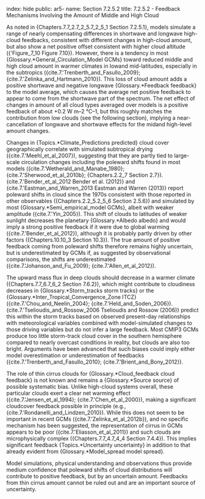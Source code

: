 index: hide
public: ar5-
name: Section 7.2.5.2
title: 7.2.5.2 - Feedback Mechanisms Involving the Amount of Middle and High Cloud

As noted in {Chapters.7.7_2.7_2_5.7_2_5_1 Section 7.2.5.1}, models simulate a range of nearly compensating differences in shortwave and longwave high-cloud feedbacks, consistent with different changes in high-cloud amount, but also show a net positive offset consistent with higher cloud altitude ({'Figure_7_10 Figure 7.10}). However, there is a tendency in most {Glossary.*General_Circulation_Model GCMs} toward reduced middle and high cloud amount in warmer climates in lowand mid-latitudes, especially in the subtropics ({cite.7.'Trenberth_and_Fasullo_2009}; {cite.7.'Zelinka_and_Hartmann_2010}). This loss of cloud amount adds a positive shortwave and negative longwave {Glossary.*Feedback feedback} to the model average, which causes the average net positive feedback to appear to come from the shortwave part of the spectrum. The net effect of changes in amount of all cloud types averaged over models is a positive feedback of about +0.2 W m–2 °C–1, but this roughly matches the contribution from low clouds (see the following section), implying a near-cancellation of longwave and shortwave effects for the midand high-level amount changes.

Changes in {Topics.*Climate_Predictions predicted} cloud cover geographically correlate with simulated subtropical drying ({cite.7.'Meehl_et_al_2007}), suggesting that they are partly tied to large-scale circulation changes including the poleward shifts found in most models ({cite.7.'Wetherald_and_Manabe_1980}; {cite.7.'Sherwood_et_al_2010b}; {Chapters.2.2_7 Section 2.7}). {cite.7.'Bender_et_al_2012 Bender et al. (2012)} and {cite.7.'Eastman_and_Warren_2013 Eastman and Warren (2013)} report poleward shifts in cloud since the 1970s consistent with those reported in other observables ({Chapters.2.2_5.2_5_6 Section 2.5.6}) and simulated by most {Glossary.*Semi_empirical_model GCMs}, albeit with weaker amplitude ({cite.7.'Yin_2005}). This shift of clouds to latitudes of weaker sunlight decreases the planetary {Glossary.*Albedo albedo} and would imply a strong positive feedback if it were due to global warming ({cite.7.'Bender_et_al_2012}), although it is probably partly driven by other factors ({Chapters.10.10_3 Section 10.3}). The true amount of positive feedback coming from poleward shifts therefore remains highly uncertain, but is underestimated by GCMs if, as suggested by observational comparisons, the shifts are underestimated ({cite.7.'Johanson_and_Fu_2009}; {cite.7.'Allen_et_al_2012}).

The upward mass flux in deep clouds should decrease in a warmer climate ({Chapters.7.7_6.7_6_2 Section 7.6.2}), which might contribute to cloudiness decreases in {Glossary.*Storm_tracks storm tracks} or the {Glossary.*Inter_Tropical_Convergence_Zone ITCZ} ({cite.7.'Chou_and_Neelin_2004}; {cite.7.'Held_and_Soden_2006}). {cite.7.'Tselioudis_and_Rossow_2006 Tselioudis and Rossow (2006)} predict this within the storm tracks based on observed present-day relationships with meteorological variables combined with model-simulated changes to those driving variables but do not infer a large feedback. Most CMIP3 GCMs produce too little storm-track cloud cover in the southern hemisphere compared to nearly overcast conditions in reality, but clouds are also too bright. Arguments have been advanced that such biases could imply either model overestimation or underestimation of feedbacks ({cite.7.'Trenberth_and_Fasullo_2010}; {cite.7.'Brient_and_Bony_2012}).

The role of thin cirrus clouds for {Glossary.*Cloud_feedback cloud feedback} is not known and remains a {Glossary.*Source source} of possible systematic bias. Unlike high-cloud systems overall, these particular clouds exert a clear net warming effect ({cite.7.'Jensen_et_al_1994}; {cite.7.'Chen_et_al_2000}), making a significant cloudcover feedback possible in principle (e.g., {cite.7.'Rondanelli_and_Lindzen_2010}). While this does not seem to be important in recent GCMs ({cite.7.'Zelinka_et_al_2012b}), and no specific mechanism has been suggested, the representation of cirrus in GCMs appears to be poor ({cite.7.'Eliasson_et_al_2011}) and such clouds are microphysically complex ({Chapters.7.7_4.7_4_4 Section 7.4.4}). This implies significant feedback {Topics.*Uncertainty uncertainty} in addition to that already evident from {Glossary.*Model_spread model spread}.

Model simulations, physical understanding and observations thus provide medium confidence that poleward shifts of cloud distributions will contribute to positive feedback, but by an uncertain amount. Feedbacks from thin cirrus amount cannot be ruled out and are an important source of uncertainty.
